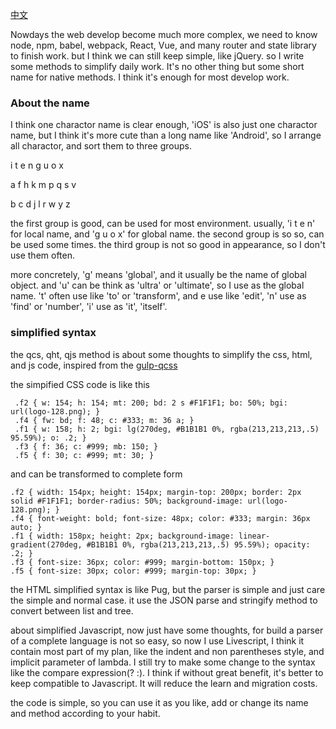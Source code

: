 [中文](README_zh.md)

Nowdays the web develop become much more complex, we need to know node, npm, babel, webpack, React, Vue, and many router and state library to finish work.
but I think we can still keep simple, like jQuery. so I write some methods to simplify daily work. It's no other thing but some short name for native methods.
I think it's enough for most develop work.

### About the name

I think one charactor name is clear enough, 'iOS' is also just one charactor name, but I think it's more cute than a long name like 'Android', so I arrange all
charactor, and sort them to three groups.

i t e n g u o x

a f h k m p q s v

b c d j l r w y z

the first group is good, can be used for most environment. usually, 'i t e n' for local name, and 'g u o x' for global name.
the second group is so so, can be used some times.
the third group is not so good in appearance, so I don't use them often.

more concretely, 'g' means 'global', and it usually be the name of global object. and 'u' can be think as 'ultra' or 'ultimate', so I use as the global name.
't' often use like 'to' or 'transform', and e use like 'edit', 'n' use as 'find' or 'number', 'i' use as 'it', 'itself'.


### simplified syntax
the qcs, qht, qjs method is about some thoughts to simplify the css, html, and js code, inspired from the [gulp-qcss](https://github.com/zhangxinxu/gulp-qcss)

the simpified CSS code is like this

```
 .f2 { w: 154; h: 154; mt: 200; bd: 2 s #F1F1F1; bo: 50%; bgi: url(logo-128.png); }
 .f4 { fw: bd; f: 48; c: #333; m: 36 a; }
 .f1 { w: 158; h: 2; bgi: lg(270deg, #B1B1B1 0%, rgba(213,213,213,.5) 95.59%); o: .2; }
 .f3 { f: 36; c: #999; mb: 150; }
 .f5 { f: 30; c: #999; mt: 30; }
```

and can be transformed to complete form

```
.f2 { width: 154px; height: 154px; margin-top: 200px; border: 2px solid #F1F1F1; border-radius: 50%; background-image: url(logo-128.png); }
.f4 { font-weight: bold; font-size: 48px; color: #333; margin: 36px auto; }
.f1 { width: 158px; height: 2px; background-image: linear-gradient(270deg, #B1B1B1 0%, rgba(213,213,213,.5) 95.59%); opacity: .2; }
.f3 { font-size: 36px; color: #999; margin-bottom: 150px; }
.f5 { font-size: 30px; color: #999; margin-top: 30px; }
```

the HTML simplified syntax is like Pug, but the parser is simple and just care the simple and normal case. it use the JSON parse and stringify method to convert between list and tree.

about simplified Javascript, now just have some thoughts, for build a parser of a complete language is not so easy, so now I use Livescript, I think it contain most part of my plan, like the indent and non parentheses style, and implicit parameter of lambda. I still try to make some change to the syntax like the compare expression(? :). I think if without great benefit, it's better to keep compatible to Javascript. It will reduce the learn and migration costs.

the code is simple, so you can use it as you like, add or change its name and method according to your habit.
